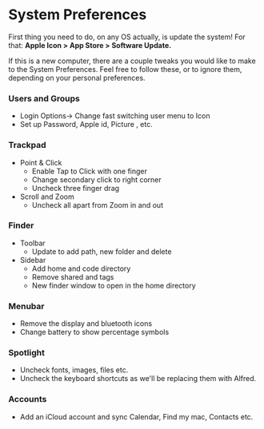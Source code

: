 # System Preferences

First thing you need to do, on any OS actually, is update the system! For that: **Apple Icon &gt; App Store &gt; Software Update.**

If this is a new computer, there are a couple tweaks you would like to make to the System Preferences. Feel free to follow these, or to ignore them, depending on your personal preferences.

### Users and Groups

* Login Options-&gt; Change fast switching user menu to Icon
* Set up Password, Apple id, Picture , etc.

### Trackpad

* Point & Click
  * Enable Tap to Click with one finger
  * Change secondary click to right corner
  * Uncheck three finger drag
* Scroll and Zoom
  * Uncheck all apart from Zoom in and out

### Finder

* Toolbar
  * Update to add path, new folder and delete
* Sidebar
  * Add home and code directory
  * Remove shared and tags
  * New finder window to open in the home directory

### Menubar

* Remove the display and bluetooth icons
* Change battery to show percentage symbols

### Spotlight

* Uncheck fonts, images, files etc.
* Uncheck the keyboard shortcuts as we'll be replacing them with Alfred.

### Accounts

* Add an iCloud account and sync Calendar, Find my mac, Contacts etc.

### 



